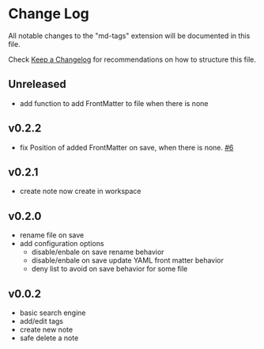 # Change Log

All notable changes to the "md-tags" extension will be documented in this file.

Check [Keep a Changelog](http://keepachangelog.com/) for recommendations on how to structure this file.

## Unreleased

- add function to add FrontMatter to file when there is none 

## v0.2.2

- fix Position of added FrontMatter on save, when there is none. [#6](https://github.com/madeindjs/vscode-notable/pull/6)

## v0.2.1

- create note now create in workspace

## v0.2.0

- rename file on save
- add configuration options
  - disable/enbale on save rename behavior
  - disable/enbale on save update YAML front matter behavior
  - deny list to avoid on save behavior for some file

## v0.0.2

- basic search engine
- add/edit tags
- create new note
- safe delete a note
